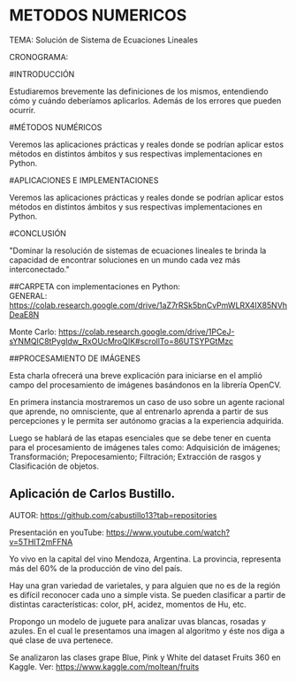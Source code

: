 # METODOS NUMERICOS
TEMA: Solución de Sistema de Ecuaciones Lineales

CRONOGRAMA:

#INTRODUCCIÓN

Estudiaremos brevemente las
definiciones de los mismos,
entendiendo cómo y cuándo
deberíamos aplicarlos. Además de
los errores que pueden ocurrir.

#MÉTODOS NUMÉRICOS

Veremos las aplicaciones prácticas y
reales donde se podrían aplicar estos
métodos en distintos ámbitos y sus
respectivas implementaciones en
Python.

#APLICACIONES E IMPLEMENTACIONES

Veremos las aplicaciones prácticas y
reales donde se podrían aplicar estos
métodos en distintos ámbitos y sus
respectivas implementaciones en
Python.


#CONCLUSIÓN

"Dominar la
resolución de
sistemas de
ecuaciones lineales
te brinda la
capacidad de
encontrar soluciones
en un mundo cada
vez más
interconectado."

##CARPETA con implementaciones en Python:  
GENERAL: https://colab.research.google.com/drive/1aZ7rRSk5bnCvPmWLRX4IX85NVhDeaE8N

Monte Carlo: https://colab.research.google.com/drive/1PCeJ-sYNMQlC8tPygIdw_RxOUcMroQIK#scrollTo=86UTSYPGtMzc

##PROCESAMIENTO DE IMÁGENES

Esta charla ofrecerá una breve explicación para iniciarse en el amplió campo del procesamiento 
de imágenes basándonos en la librería OpenCV.

En primera instancia mostraremos un caso de uso sobre un agente racional que aprende, 
no omnisciente, que al entrenarlo aprenda a partir de sus percepciones y le permita ser autónomo 
gracias a la experiencia adquirida.

Luego se hablará de las etapas esenciales que se debe tener en cuenta para el procesamiento de 
imágenes tales como: Adquisición de imágenes; Transformación; Prepocesamiento; Filtración; 
Extracción de rasgos y Clasificación de objetos.




## Aplicación de Carlos Bustillo.

AUTOR: https://github.com/cabustillo13?tab=repositories


Presentación en youTube: https://www.youtube.com/watch?v=5THIT2mFFNA


Yo vivo en la capital del vino Mendoza, Argentina. La provincia, representa más del 60% de la 
producción de vino del país.

Hay una gran variedad de varietales, y para alguien que no es de la región es difícil reconocer 
cada uno a simple vista. 
Se pueden clasificar a partir de distintas características: color, pH, acidez, momentos de Hu, etc.

Propongo un modelo de juguete para analizar uvas blancas, rosadas y azules. 
En el cual  le presentamos una imagen al algoritmo y éste nos diga a qué clase de uva pertenece.

Se analizaron las clases grape Blue, Pink y White del dataset Fruits 360  en Kaggle.
Ver: https://www.kaggle.com/moltean/fruits
